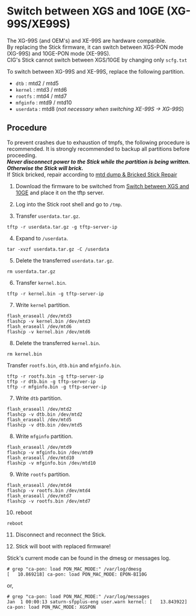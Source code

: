 # Switch between XGS and 10GE (XG-99S/XE99S)

The XG-99S (and OEM's) and XE-99S are hardware compatible.<br>
By replacing the Stick firmware,
it can switch between XGS-PON mode (XG-99S) and 10GE-PON mode (XE-99S).<br>
CIG's Stick cannot switch between XGS/10GE by changing only `scfg.txt`<br>

To switch between XG-99S and XE-99S, replace the following partition.
- `dtb` : mtd2 / mtd5
- `kernel` : mtd3 / mtd6
- `rootfs` : mtd4 / mtd7
- `mfginfo` : mtd9 / mtd10
- `userdata` : mtd8 (*not necessary when switching XE-99S -> XG-99S*)

## Procedure
To prevent crashes due to exhaustion of tmpfs, the following procedure is recommended. 
It is strongly recommended to backup all partitions before proceeding.<br>
***Never disconnect power to the Stick while the partition is being written. Otherwise the Stick will brick.***<br>
If Stick bricked, repair according to [mtd dump & Bricked Stick Repair](/mtd#bricked-stick-repair) <br>

1. Download the firmware to be switched from [Switch between XGS and 10GE](/XG-XE_Switch) and place it on the tftp server.

2. Log into the Stick root shell and go to `/tmp`.

3. Transfer `userdata.tar.gz`.
```
tftp -r userdata.tar.gz -g tftp-server-ip
```

4. Expand to `/userdata`.
```
tar -xvzf userdata.tar.gz -C /userdata
```

5. Delete the transferred `userdata.tar.gz`.
```
rm userdata.tar.gz
```

6. Transfer `kernel.bin`.
```
tftp -r kernel.bin -g tftp-server-ip
```

7. Write `kernel` partition.
```
flash_eraseall /dev/mtd3
flashcp -v kernel.bin /dev/mtd3
flash_eraseall /dev/mtd6
flashcp -v kernel.bin /dev/mtd6
```

8.  Delete the transferred `kernel.bin`.
```
rm kernel.bin
```

 Transfer `rootfs.bin`, `dtb.bin` and `mfginfo.bin`.
```
tftp -r rootfs.bin -g tftp-server-ip
tftp -r dtb.bin -g tftp-server-ip
tftp -r mfginfo.bin -g tftp-server-ip
```

7. Write `dtb` partition.
```
flash_eraseall /dev/mtd2
flashcp -v dtb.bin /dev/mtd2
flash_eraseall /dev/mtd5
flashcp -v dtb.bin /dev/mtd5
```

8. Write `mfginfo` partition.
```
flash_eraseall /dev/mtd9
flashcp -v mfginfo.bin /dev/mtd9
flash_eraseall /dev/mtd10
flashcp -v mfginfo.bin /dev/mtd10
```

9. Write `rootfs` partition.
```
flash_eraseall /dev/mtd4
flashcp -v rootfs.bin /dev/mtd4
flash_eraseall /dev/mtd7
flashcp -v rootfs.bin /dev/mtd7
```

10. reboot
```
reboot
```

11. Disconnect and reconnect the Stick.

12. Stick will boot with replaced firmware!

Stick's current mode can be found in the dmesg or messages log.
```
# grep "ca-pon: load PON_MAC_MODE:" /var/log/dmesg
[   10.869218] ca-pon: load PON_MAC_MODE: EPON-BI10G
```
or,
```
# grep "ca-pon: load PON_MAC_MODE:" /var/log/messages
Jan  1 00:00:13 saturn-sfpplus-eng user.warn kernel: [   13.843922] ca-pon: load PON_MAC_MODE: XGSPON
```
